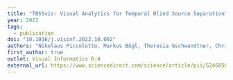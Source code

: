 ```yaml
---
title: "TBSSvis: Visual Analytics for Temporal Blind Source Separation"
year: 2022
tags:
  - publication
doi: "10.1016/j.visinf.2022.10.002"
authors: "Nikolaus Piccolotto, Markus Bögl, Theresia Gschwandtner, Christoph Muehlmann, Klaus Nordhausen, Peter Filzmoser, Silvia Miksch"
first_author: true
outlet: Visual Informatics 6:4
external_url: https://www.sciencedirect.com/science/article/pii/S2468502X22001103
---
```

